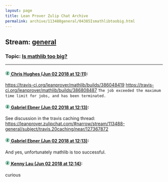 ```yaml
---
layout: page
title: Lean Prover Zulip Chat Archive 
permalink: archive/113488general/04385Ismathlibtoobig.html
---
```


## Stream: [general](index.html)
### Topic: [Is mathlib too big?](04385Ismathlibtoobig.html)

---

#### [![Click to go to Zulip](../../assets/img/zulip2.png) Chris Hughes (Jun 02 2018 at 12:11)](https://leanprover.zulipchat.com/#narrow/stream/113488-general/topic/Is%20mathlib%20too%20big%3F/near/127461008):
https://travis-ci.org/leanprover/mathlib/builds/386048419
https://travis-ci.org/leanprover/mathlib/builds/386808487
`The job exceeded the maximum time limit for jobs, and has been terminated.`

#### [![Click to go to Zulip](../../assets/img/zulip2.png) Gabriel Ebner (Jun 02 2018 at 12:13)](https://leanprover.zulipchat.com/#narrow/stream/113488-general/topic/Is%20mathlib%20too%20big%3F/near/127461053):
See discussion in the travis caching thread: https://leanprover.zulipchat.com/#narrow/stream/113488-general/subject/travis.20caching/near/127367872

#### [![Click to go to Zulip](../../assets/img/zulip2.png) Gabriel Ebner (Jun 02 2018 at 12:13)](https://leanprover.zulipchat.com/#narrow/stream/113488-general/topic/Is%20mathlib%20too%20big%3F/near/127461055):
And yes, unfortunately mathlib is too successful.

#### [![Click to go to Zulip](../../assets/img/zulip2.png) Kenny Lau (Jun 02 2018 at 12:14)](https://leanprover.zulipchat.com/#narrow/stream/113488-general/topic/Is%20mathlib%20too%20big%3F/near/127461093):
curious

